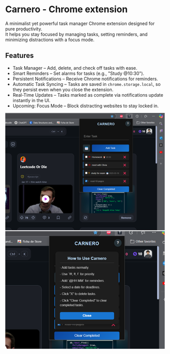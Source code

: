 # Carnero - Chrome extension

A minimalist yet powerful task manager Chrome extension designed for pure productivity.  
It helps you stay focused by managing tasks, setting reminders, and minimizing distractions with a focus mode.

## Features
- Task Manager – Add, delete, and check off tasks with ease.
- Smart Reminders – Set alarms for tasks (e.g., "Study @10:30").
- Persistent Notifications – Receive Chrome notifications for reminders.
- Automatic Task Syncing – Tasks are saved in `chrome.storage.local`, so they persist even when you close the extension.
- Real-Time Updates – Tasks marked as complete via notifications update instantly in the UI.
- Upcoming: Focus Mode – Block distracting websites to stay locked in.


![Alt text](icons/test.png)
![Alt text](icons/tooltip.png)
